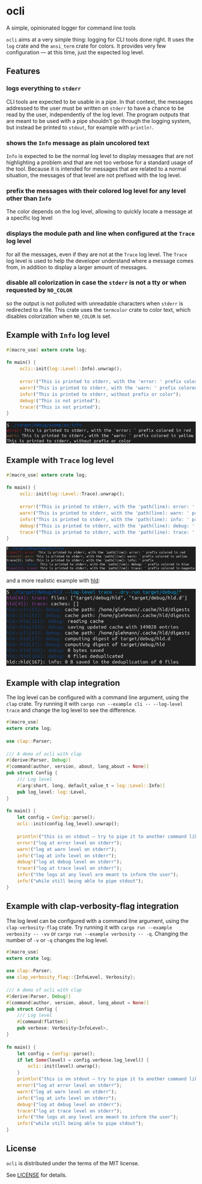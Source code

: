 # ocli

A simple, opinionated logger for command line tools

`ocli` aims at a very simple thing: logging for CLI tools done right. It uses the
`log` crate and the `ansi_term` crate for colors. It provides very few configuration —
at this time, just the expected log level.

## Features

### logs everything to `stderr`

CLI tools are expected to be usable in a pipe. In that context,
the messages addressed to the user must be written on `stderr` to have a chance to be read
by the user, independently of the log level.
The program outputs that are meant to be used with a pipe shouldn't go through the logging
system, but instead be printed to `stdout`, for example with `println!`.

### shows the `Info` message as plain uncolored text

`Info` is expected to be the normal log
level to display messages that are not highlighting a problem and that are not too verbose
for a standard usage of the tool. Because it is intended for messages that are related
to a normal situation, the messages of that level are not prefixed with the log level.

### prefix the messages with their colored log level for any level other than `Info`

The color depends on the log level, allowing to quickly locate a message at a specific log level

### displays the module path and line when configured at the `Trace` log level

for all the
messages, even if they are not at the `Trace` log level. The `Trace` log level is used
to help the developer understand where a message comes from, in addition to display a larger
amount of messages.

### disable all colorization in case the `stderr` is not a tty or when requested by `NO_COLOR`

so the output is not polluted with unreadable characters when `stderr` is redirected to a file.
This crate uses the `termcolor` crate to color text, which disables colorization when `NO_COLOR` is set.

## Example with `Info` log level

```rust
#[macro_use] extern crate log;

fn main() {
     ocli::init(log::Level::Info).unwrap();

     error!("This is printed to stderr, with the 'error: ' prefix colored in red");
     warn!("This is printed to stderr, with the 'warn: ' prefix colored in yellow");
     info!("This is printed to stderr, without prefix or color");
     debug!("This is not printed");
     trace!("This is not printed");
}
```
![info example](info.png)

## Example with `Trace` log level

```rust
#[macro_use] extern crate log;

fn main() {
     ocli::init(log::Level::Trace).unwrap();

     error!("This is printed to stderr, with the 'path(line): error: ' prefix colored in red");
     warn!("This is printed to stderr, with the 'path(line): warn: ' prefix colored in yellow");
     info!("This is printed to stderr, with the 'path(line): info: ' prefix");
     debug!("This is printed to stderr, with the 'path(line): debug: ' prefix colored in blue");
     trace!("This is printed to stderr, with the 'path(line): trace: ' prefix colored in magenta");
}
```

![trace example](trace.png)

and a more realistic example with [hld](https://github.com/glehmann/hld):

![hld trace](hld.png)

## Example with clap integration

The log level can be configured with a command line argument, using the `clap` crate.
Try running it with `cargo run --example cli -- --log-level trace` and change the log level
to see the difference.

```rust
#[macro_use]
extern crate log;

use clap::Parser;

/// A demo of ocli with clap
#[derive(Parser, Debug)]
#[command(author, version, about, long_about = None)]
pub struct Config {
    /// Log level
    #[arg(short, long, default_value_t = log::Level::Info)]
    pub log_level: log::Level,
}

fn main() {
    let config = Config::parse();
    ocli::init(config.log_level).unwrap();

    println!("this is on stdout — try to pipe it to another command like `grep` or `wc`");
    error!("log at error level on stderr");
    warn!("log at warn level on stderr");
    info!("log at info level on stderr");
    debug!("log at debug level on stderr");
    trace!("log at trace level on stderr");
    info!("the logs at any level are meant to inform the user");
    info!("while still being able to pipe stdout");
}
```

## Example with clap-verbosity-flag integration

The log level can be configured with a command line argument, using the `clap-verbosity-flag` crate.
Try running it with `cargo run --example verbosity -- -vv` or `cargo run --example verbosity -- -q`.
Changing the number of `-v` or `-q` changes the log level.

```rust
#[macro_use]
extern crate log;

use clap::Parser;
use clap_verbosity_flag::{InfoLevel, Verbosity};

/// A demo of ocli with clap
#[derive(Parser, Debug)]
#[command(author, version, about, long_about = None)]
pub struct Config {
    /// Log level
    #[command(flatten)]
    pub verbose: Verbosity<InfoLevel>,
}

fn main() {
    let config = Config::parse();
    if let Some(level) = config.verbose.log_level() {
        ocli::init(level).unwrap();
    }
    println!("this is on stdout — try to pipe it to another command like `grep` or `wc`");
    error!("log at error level on stderr");
    warn!("log at warn level on stderr");
    info!("log at info level on stderr");
    debug!("log at debug level on stderr");
    trace!("log at trace level on stderr");
    info!("the logs at any level are meant to inform the user");
    info!("while still being able to pipe stdout");
}
```

## License

`ocli` is distributed under the terms of the MIT license.

See [LICENSE](LICENSE) for details.
